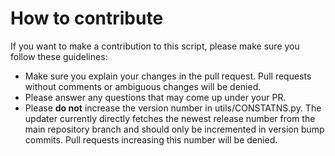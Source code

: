 # How to contribute

If you want to make a contribution to this script, please make sure you follow these guidelines:

- Make sure you explain your changes in the pull request. Pull requests without comments or ambiguous changes will be denied.
- Please answer any questions that may come up under your PR.
- Please **do not** increase the version number in utils/CONSTATNS.py. The updater currently directly fetches the newest release number from the main repository branch and should only be incremented in version bump commits. Pull requests increasing this number will be denied.
